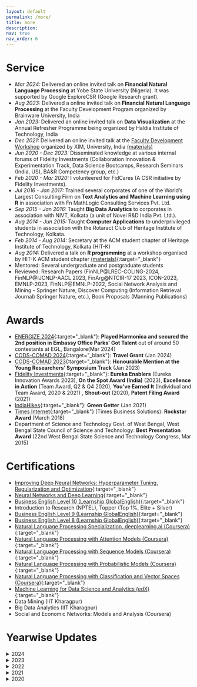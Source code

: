 ```yaml
---
layout: default
permalink: /more/
title: more
description: 
nav: true
nav_order: 6
---
```


# Service
  * *Mar 2024:* Delivered an online invited talk on **Financial Natural Language Processing** at Yobe State University (Nigeria). It was supported by Google ExploreCSR (Google Research grant).
  * *Aug 2023:* Delivered a online invited talk on **Financial Natural Language Processing** at the Faculty Development Program organized by Brainware University, India
  * *Jan 2023:* Delivered an online invited talk on **Data Visualization** at the Annual Refresher Programme being organized by Haldia Institute of Technology, India 
  * *Dec 2021:* Delivered an online invited talk at the <a href="https://scse.xim.edu.in/programs/faculty-development-program-on-application-of-data-science-and-analytics/" target="_blank">Faculty Development Workshop</a> organized by XIM, University, India <a href="https://github.com/sohomghosh/Data_Visualization_FDP" target="_blank">(materials)</a>
  * *Jun 2020 - Dec 2023:* Disseminated knowledge at various internal forums of Fidelity Investments (Collaboration Innovation & Experimentation Track, Data Science Bootcamps, Research Seminars (India, US), BA&R Competency group, etc.)
  * *Feb 2020 - Mar 2020:* I volunteered for FidCares (A CSR initiative by Fidelity Investments).
  * *Jul 2016 - Jan 2017:* Trained several corporates of one of the World’s Largest Consulting Firm on **Text Analytics and Machine Learning using R** in association with Fn MathLogic Consulting Services Pvt. Ltd.
  * *Sep 2015 - Jan 2016:* Taught **Big Data Analytics** to corporates in association with NIVT, Kolkata (a unit of Novel R&D India Pvt. Ltd.). 
  * *Aug 2014 - Jun 2015:* Taught **Computer Applications** to underprivileged students in association with the Rotaract Club of Heritage Institute of Technology, Kolkata.
  * *Feb 2014 - Aug 2014:* Secretary at the ACM student chapter of Heritage Institute of Technology, Kolkata (HIT-K)
  *  *Aug 2014:* Delivered a talk on **R programming** at a workshop organised by HIT-K ACM student chapter [(materials)](https://www.slideshare.net/sohomg/r-programming-basic-advanced){:target="_blank"}
  * Mentored: Several undergraduate and postgraduate students
  * Reviewed: Research Papers (FinNLP@LREC-COLING-2024, FinNLP@IJCNLP-AACL 2023, FinArg@NTCIR-17 2023, ICON-2023, EMNLP-2023, FinNLP@EMNLP-2022, Social Network Analysis and Mining - Springer Nature, Discover Computing (Information Retrieval Journal) Springer Nature, etc.), Book Proposals (Manning Publications)

# Awards
* [ENERGIZE 2024](https://www.embassyofficeparks.com/events/energizework/embassy-office-parks-got-talent/){:target="_blank"}: **Played Harmonica and secured the 2nd position in Embassy Office Parks' Got Talent** out of around 50 contestants at EGL, Bangalore(Mar 2024)
* [CODS-COMAD 2024](https://cods-comad.in/){:target="_blank"}: **Travel Grant** (Jan 2024)
* [CODS-COMAD 2023](https://cods-comad.in/2023/awards.php){:target="_blank"}: **Honourable Mention at the Young Researchers’ Symposium Track** (Jan 2023)
* [Fidelity Investments](https://www.fidelity.com/){:target="_blank"}: **Eureka Enablers** (Eureka Innovation Awards 2023), **On the Spot Award (India)** (2023), **Excellence in Action** (Team Award, Q2 & Q4 2020),  **You've Earned It** (Individual and Team Award, 2020 & 2021) , **Shout-out** (2020), **Patent Filing Award** (2021)
* [IndiaHikes](https://indiahikes.com/){:target="_blank"}: **Green Getter** (Jan 2021)
* [Times Internet](https://timesinternet.in/){:target="_blank"} (Times Business Solutions): **Rockstar Award** (March 2018)
* Department of Science and Technology Govt. of West Bengal, West Bengal State Council of Science and Technology: **Best Presentation Award** (22nd West Bengal State Science and Technology Congress, Mar 2015)

# Certifications
* [Improving Deep Neural Networks: Hyperparameter Tuning, Regularization and Optimization](https://www.coursera.org/account/accomplishments/verify/9366RC8ZNBAP){:target="_blank"}
* [Neural Networks and Deep Learning](https://www.coursera.org/account/accomplishments/verify/PKVYZ97PLCDG){:target="_blank"}
* [Business English Level 10 (Learnship GlobalEnglish)](https://drive.google.com/file/d/1jBsn0Ugco6W_uLZJP0LtfsoN6aALg05S/view?usp=sharing){:target="_blank"}
* Introduction to Research (NPTEL), Topper (Top 1%, Elite + Silver)
* [Business English Level 9 (Learnship GlobalEnglish)](https://drive.google.com/file/d/17sbCOT6GL2BR_2S0CK9NYg-6rSLLit3A/view){:target="_blank"}
* [Business English Level 8 (Learnship GlobalEnglish)](https://drive.google.com/file/d/1VMdU34_KTHIufIfSFyQriKg_8elFqxbg/view?usp=sharing){:target="_blank"}
* [Natural Language Processing Specialization, deeplearning.ai (Coursera)](https://www.coursera.org/account/accomplishments/specialization/certificate/LA8H4KG9HWJP){:target="_blank"}
* [Natural Language Processing with Attention Models (Coursera)](https://www.coursera.org/account/accomplishments/certificate/4R95DUBLTFUD){:target="_blank"}
* [Natural Language Processing with Sequence Models (Coursera)](https://www.coursera.org/account/accomplishments/certificate/WJ4JANLL23FY){:target="_blank"}
* [Natural Language Processing with Probabilistic Models (Coursera)](https://www.coursera.org/account/accomplishments/certificate/D5VQ5Q8QH2CS){:target="_blank"}
* [Natural Language Processing with Classification and Vector Spaces (Coursera)](https://coursera.org/share/832fb751524733c2c720193501866465){:target="_blank"}
* [Machine Learning for Data Science and Analytics (edX)](https://courses.edx.org/certificates/21624bef8e1649b7a471faabca2a17ee){:target="_blank"}
* Data Mining (IIT Kharagpur)
* Big Data Analytics (IIT Kharagpur)
* Social and Economic Networks: Models and Analysis (Coursera)

# Yearwise Updates
<details>
  <summary>2024</summary>
<ul>
 <li> Aug 2024: Served as a panelist at the launch event of Fidelity Writer's Premier League </li>
 <li> Jul 2024: My paper, "Demystifying Financial Texts Using Natural Language Processing" got accepted at CIKM-2024 <a href="https://yahootechpulse.easychair.org/publications/preprint_open/GqWf" target="_blank">(pre-print)</a>  </li>
 <li> Jul 2024: Our US patent (No. 12033162), "Automated analysis of customer interaction text to generate customer intent information and hierarchy of customer issues" got granted <a href="https://patents.google.com/patent/US12033162B2/en" target="_blank">(link)</a> </li>
 <li> Jun 2024: Completed 5 years working at Fidelity Investments </li>
 <li> Jun 2024: I am now a Kaggle Dataset Expert <a href="https://kaggle.com/sohomghosh/datasets" target="_blank">(link)</a> </li>
 <li> May 2024: Learnt swimming (basic level) from Nisha Millets Swimming Academy, Bengaluru </li>
 <li> May 2024: Ranked 26th in 10 km male category at Uru Night Run (Marathon) 2024. Complete it in 48 minutes. </li>
 <li> Apr 2024: Visited Kalimpong, Darjeeling, Mirik, and Mayapur ISKCON Temple</li>
 <li> Mar 2024: Played <a href="https://www.youtube.com/watch?v=FBsPGEmfPSw&ab_channel=SohomGhosh" target="_blank">harmonica</a> and secured the 2nd position out of around 50 contestants in "Embassy Office Parks' Got Talent" (<a href="https://www.embassyofficeparks.com/events/energizework/embassy-office-parks-got-talent/" target="_blank">ENERGIZE-2024</a>) at EGL, Bangalore.  </li>
 <li> Mar 2024: Our team, LIPI ranked 1st in the impact length prediction (French) ML-ESG-3 sub-task of FinNLP-KDF@LREC-COLING 2024. </li>
 <li> Mar 2024: Delivered an online invited talk on Financial Natural Language Processing at Yobe State University (Nigeria). It was supported by Google ExploreCSR (Google Research grant). </li>
 <li> Mar 2024: We have got a paper accepted in the Short Papers Track of The 2024 ACM Web Conference (theWebConf 2024, formerly known as International World Wide Web Conference, abbreviated as WWW), which will be held in Singapore, during 13-17 May, 2024.  This is my first A* publication. The paper is: 
"Generator-Guided Crowd Reaction Assessment".  <a href="https://arxiv.org/abs/2403.09702" target="_blank">(pre-print)</a> </li>
 <li> Feb 2024: Visited IISc Open Day 2024 & ISKCON Bengaluru. </li> 
 <li> Feb 2024: We have got a paper accepted in the 2024 Joint International Conference on Computational Linguistics, Language Resources and Evaluation (LREC-COLING 2024) which will be held in Torino, Italy, during 20-25 May, 2024.  The paper is: "IndicFinNLP: Financial Natural Language Processing for Indian Languages". <a href="https://aclanthology.org/2024.lrec-main.789.pdf" target="_blank">(pre-print)</a> </li>
  <li> Feb 2024: Played <a href="https://youtu.be/UPruXqzK8mQ?si=JOV-kDr-CCY-HOXQ" target="_blank">harmonica</a> at "Embassy Office Parks' Got Talent" event and got selected for the finals. </li>
  <li> Jan 2024: Received Eureka Enablers (Eureka Innovation Awards 2023) from Fidelity Investments </li>
  <li> Jan 2024: Received Student Travel Grant to attended CODS-COMAD 2024. Got mentored by Dr. Asuthosh Modi (IIT-K), Dr. Manas Gaur (UMBC), and Dr. Partha Talukdar (Google / IISc) during the PhD clinic sessions held in conjuction with CODS COMAD 2024. Student Travel Grant acceptance rate: 86/258. PhD clinic acceptance rate: 34/73. </li>
  <li> Jan 2024: Witnessed the first sunshine of the year from Uttari Betta (Huthridurga), Karnataka. </li>
</ul>
</details>
<details>
  <summary>2023</summary>
<ul>
  <li> Dec 2023: Presented 2 papers at FIRE. Visited Goa </li>
  <li> Dec 2023: Visited Mangalore, Sringeri, Udupi, and the northern part of Kerela </li>
  <li> Nov 2023: Attended Sidhant's wedding, explored Pune, Lonavala (Camped near Pawna Lake), Lohagad and Visapur Fort </li>
  <li> Nov 2023: I got selected to attend the ACM India PhD Clinic (colocated with Cods-Comad 2024) </li>
  <li> Nov 2023: I completed Everest Base Camp with Go-Kyo Trek</li>
  <li> Nov 2023: Our poster, "The Effect of Tweets on the Traded Volume of Crypto-Coins" got accepted for publication in <a href="https://bigdataieee.org/BigData2023/" target="_blank"> 2023 IEEE BigData </a> </li>
  <li> Nov 2023: Our paper, "The Mask One At a Time Framework for Detecting the Relationship between Financial Entities" got accepted for publication in <a href="http://fire.irsi.res.in/fire/2023/home" target="_blank">FIRE-2023</a> </li>
  <li> Nov 2023: Our paper, "Financial Argument Analysis in Bengali" got accepted for publication in <a href="http://fire.irsi.res.in/fire/2023/home" target="_blank">FIRE-2023</a> </li>
  <li> Oct 2023: Our paper, "A low resource framework for Multi-lingual ESG Impact Type Identification" got accepted for publication in <a href="https://sites.google.com/nlg.csie.ntu.edu.tw/finnlp2023/accepted-papers" target="_blank">FinNLP@IJCNLP-AACL 2023</a>. We achieved the 1st rank in Japanese & Chinese sub-tasks  </li>
  <li> Oct 2023: Our paper, "LIPI at the NTCIR-17 FinArg-1 Task: Using Pre-trained Language Models for Comprehending Financial Arguments" got accepted for publication in <a href="https://research.nii.ac.jp/ntcir/ntcir-17/index.html" target="_blank">NTCIR-17</a> </li>
  <li> Sep 2023: Ran 11.09 km in 59.26 minutes </li>
  <li> Aug 2023: My <a href="https://scholar.google.com/citations?user=7Jm4_McAAAAJ&hl=en" target="_blank"> Google Scholar </a> profile reached 100 citations. Miles to go! </li>
  <li> Aug 2023: Our paper, <a href="https://www.sciencedirect.com/science/article/pii/S2772569323001457" target="_blank"> Recent Trends in Financial Natural Language Processing Research </a> got accepted for publication in <a href="https://www.sciencedirect.com/journal/science-talks" target="_blank">Science Talks (Elsevier Journal)</a> </li>
  <li> Aug 2023: Received two <em>"You've Earned It Team (India)"</em> awards from Fidelity Investments</li>
  <li> Aug 2023: Completed Makalidurga Trek, Karnataka, India </li>
  <li> Aug 2023: Reviewed research paper for EMNLP-2023 </li>
  <li> Aug 2023: Delivered an invited talk on "Financial Natural Language Processing" at the Faculty Development Progam organized by Brainware University </li>
  <li> Aug 2023: Our team, LIPI ranked second in the <a href="https://sites.google.com/nlg.csie.ntu.edu.tw/finarg-1/task-definition" target="_blank">Financial Argument Relation Identification (English) sub-task</a> of the <a href="https://research.nii.ac.jp/ntcir/ntcir-17/index.html" target="_blank">17th NTCIR</a>! </li>
  <li> Aug 2023: Attended team dinner at Bangalore.</li>
  <li> Aug 2023: Our paper, <a href="https://link.springer.com/article/10.1007/s42979-023-02134-z" target="_blank"> Learning to Rank Hypernyms of Financial Terms Using Semantic Textual Similarity </a>a got accepted for publication in Springer Nature Computer Science Journal</li>
  <li> Jul 2023: Visited  Besant Nagar Beach & Guindy Snake park in Chennai, India</li>
  <li> Jul 2023: Presented our work on <a href="https://www.businesstoday.in/opinion/columns/story/voice-of-the-customer-changing-possibilities-with-ai-335236-2022-05-26" target="_blank">Voice of Customers</a> at FidVantage-2023, Chennai, India.</li>
  <li> Jun 2023: Our paper, "Detecting Issues Related to Environmental, Social, and Corporate Governance using SEC-BERT" got accepted at the <a href="https://scrs.in/conference/icdsa23/" target="_blank">4<sup>th</sup> International Conference on Data Science and Applications (ICDSA-2023)</a>, Jaipur, India  (acceptance rate: 15%). </li>
  <li> Jun 2023: Completed 7 years of professional experience. This includes 4 years at Fidelity. </li>
  <li> Jun 2023: Attended team lunch at Bangalore.</li>
  <li> May 2023: Received On the Spot (India) award from Fidelity Investments. </li>
  <li> Apr 2023: Travelled to Bankura and attended Devanjan's wedding.</li>
  <li> Apr 2023: Successfully cleared PhD coursework exams at Jadavpur University. </li>
  <li> Mar 2023: Attended a satsang at Bangalore.</li>
  <li> Feb 2023: Visited Jamsedpur (attended a friend's wedding), Barrackpore (lunch with cousins), Shifted to Bangalore, <a href="https://youtu.be/6OzKDqK8-rg">Played harmonica</a> at an event organised by Fidelity Investments.</li>
  <li> Jan 2023: Attended Saraswati Puja, Sur (Harmonica group) annual picnic and recorded a <a href="https://youtu.be/B5rWsaj3lZU" target="_blank">music video</a> with Devanjan! </li>
  <li> Jan 2023: Delivered an invited talk on Data Visualization at the Annual Refresher Programme being organized by Haldia Institute of Technology, India </li>
  <li> Jan 2023: Travelled to Bangalore. Met school friends & colleagues. </li>
  <li> Jan 2023: Met school & college buddies, trekmates and eminent personalities in the field of NLP & Data science at Bombay.</li>
  <li> Jan 2023: Presented two research papers at <a href="https://cods-comad.in/2023/" target="_blank">CODS-COMAD 2023</a>, IIT-Bombay, India. Received <a href="https://cods-comad.in/2023/awards.php" target="_blank">honourable mention</a> in the YRS track. Explored Bombay.</li>
  <li> Jan 2023: Promoted to the post of <b>Senior Data Scientist at Fidelity Investments</b>. </li>
</ul>
</details>

<details>
  <summary>2022</summary>
<ul>
  <li> Dec 2022: Caught up with HIT-K buddies & attended JC's wedding. </li>
  <li> Dec 2022: Attending EMNLP-2022 virtually. </li>
  <li> Nov 2022: Visited Andaman Islands and did <a href="https://www.youtube.com/watch?v=M0TcOC-yqcE&ab_channel=SohomGhosh" target="_blank">scuba diving</a>, <a href="https://www.youtube.com/watch?v=XwBKcoEjKjA&ab_channel=SohomGhosh" target="_blank">snorkeling</a> and kayaking there. </li>
  <li> Nov 2022: Our papers, "FLUEnT: Financial Language Understandability Enhancement Toolkit" and "Using Natural Language Processing to Enhance Understandability of Financial Texts" got accepted at  <a href="https://cods-comad.in/" target="_blank">6<sup>th</sup> Joint International Conference on Data Science & Management of Data (10<sup>th</sup> ACM IKDD CODS and 28<sup>th</sup> COMAD)</a>, Mumbai, India.  <a href="https://easychair.org/publications/preprint/cWW5" target="_blank">(pre-print)</a>  <a href="https://easychair.org/publications/preprint/Ldxz" target="_blank">(pre-print)</a></li>
  <li> Oct 2022: Celebrated Durga Puja, Diwali and Jagadhatri puja. Played harmonica at a cultural programme. </li>
  <li> Oct 2022: Our paper, "Evaluating Impact of Social Media Posts by Executives on Stock Prices" got accepted at the <a href="http://fire.irsi.res.in/fire/2022/home/" target="_blank">14<sup>th</sup> meeting of Forum for Information Retrieval Evaluation (FIRE-2022)</a>, Kolkata, India.  <a href="https://arxiv.org/abs/2211.01287" target="_blank">(pre-print)</a> </li>
  <li> Oct 2022: Our paper, "LIPI at the FinNLP-2022 ERAI Task: Ensembling Sentence Transformers for Assessing Maximum Possible Profit and Loss from Online Financial Posts" got accepted at <a href="https://sites.google.com/nlg.csie.ntu.edu.tw/finnlp-2022-emnlp/home" target="_blank">Workshop on Financial Technology and Natural Language Processing</a> (collocated with <a href="https://2022.emnlp.org/" target="_blank">EMNLP 2022</a>), Abu Dhabi, UAE.</li>
  <li> Sep 2022: We are hiring. Our <a href="https://www.youtube.com/watch?v=tLSIkB4C8R4&ab_channel=FidelityJobs" target="_blank">culture</a>. Application <a href="https://india.fidelity.com/careers/" target="_blank">link</a>. </li>
  <li> Aug 2022: Received a  "Thank You" note from Fidelity for contributing towards learning & development of the associates.</li>
  <li> Aug 2022: My two cents on how AI can be leveraged for simplifying Financial Knowledge - <a href="https://www.analyticsinsight.net/leveraging-artificial-intelligence-to-simplify-financial-knowledge/" target="_blank">Analytics Insight</a></li>
  <li> Jul 2022: Our paper, <a href="https://doi.org/10.3389/frai.2022.868085" target="_blank">Dichotomic Pattern Mining Integrated With Constraint Reasoning for Digital Behavior Analysis</a> got published in Frontiers in Artificial Intelligence Journal. </li>
  <li> Jun 2022: Our paper, <a href="https://mx.nthu.edu.tw/~chungchichen/FinNLP2022_IJCAI/14.pdf" target="_blank">Ranking Environment, Social And Governance Related Concepts And Assessing Sustainability Aspect Of Financial Texts</a> got accepted at the <a href="https://sites.google.com/nlg.csie.ntu.edu.tw/finnlp-2022/home" target="_blank">Fourth workshop on Financial Technology and Natural Language Processing</a> (collocated with <a href="https://ijcai-22.org/" target="_blank">IJCAI-ECAI 2022</a>), Vienna, Austria</li>
  <li> Jun 2022: Virtually presenting 2 research papers (<a href="http://www.lrec-conf.org/proceedings/lrec2022/workshops/FNP/pdf/2022.fnp-1.1.pdf"  target="_blank"> paper1</a>, <a href="http://www.lrec-conf.org/proceedings/lrec2022/workshops/FNP/pdf/2022.fnp-1.21.pdf"  target="_blank"> paper2</a>) at the FNP worksop of <a href="https://lrec2022.lrec-conf.org/en/" target="_blank">LREC 2022</a>, Marseille. France </li>
  <li> Jun 2022: Presenting our <a href="http://research.nii.ac.jp/ntcir/workshop/OnlineProceedings16/pdf/ntcir/02-NTCIR16-FINNUM-GhoshS.pdf" target="_blank">research paper</a> at NTCIR-16, Tokyo, Japan (online)</li>
  <li> May 2022: Played harmonica at our Rabindra Jayanti Celebration <a href="https://www.youtube.com/watch?v=RT1IpespRB8" target="_blank">(YouTube link)</a> </li>
  <li> May 2022: Trekked to Goechala (Altitude: 15,100 ft) </li>
  <li> May 2022: Our paper, "FinRAD: Financial Readability Assessment Dataset - 13,000+ Definitions of Financial Terms for Measuring Readability" got accepted at Financial Narrative Processing workshop (colocated with LREC-2022) </li>
  <li> Apr 2022: Played harmonica at the 'Surer Jhorna' event organized by Reeds & Rhythm (Harmonica Group), Birla Academy, Kolkata <a href="https://www.youtube.com/watch?v=BipgClUWxyI" target="_blank">(YouTube link)</a> </li>
  <li> Apr 2022: Our paper, "Detecting context-based in-claim numerals in Financial Earnings Conference Calls" got accepted for publication in International Journal of Information Technology (Springer)</li>
  <li> Apr 2022: Our paper, <a href="https://www.sciencedirect.com/science/article/pii/S2665963822000367" target="_blank">"FiNCAT-2: An enhanced Financial Numeral Claim Analysis Tool"</a> got accepted for publication in Software Impacts Journal (Elsevier) </li>
  <li> Apr 2022: New achivement: Ran 5.04 km in 22 mins 02 secs</li>
  <li> Mar 2022: Celebrated Holi, visited hadicraft and book fairs, attended social functions (wedding, music concert), jammed with friends <a href="https://www.youtube.com/watch?v=1mKLqRxTIao" target="_blank">(link)</a> </li>
  <li> Mar 2022: Our paper <a href="https://arxiv.org/abs/2202.00631" target="_blank">FiNCAT: Financial Numeral Claim Analysis Tool"</a> got accepted at <a href="https://sites.google.com/nlg.csie.ntu.edu.tw/finweb2022/accepted-papers" target="_blank">FinWeb</a> (collocated with <a href="https://www2022.thewebconf.org/" target="_blank">ACM-The Web Conference-2022</a>) <a href="https://arxiv.org/abs/2202.00631" target="_blank">(pre-print)</a> <a href="https://github.com/sohomghosh/FiNCAT_Financial_Numeral_Claim_Analysis_Tool" target="_blank">(code)</a> <a href="https://huggingface.co/spaces/sohomghosh/FiNCAT_Financial_Numeral_Claim_Analysis_Tool" target="_blank">(demo)</a> </li>
  <li> Feb 2022: Filed our US patent, "Systems and Methods for Measuring Impact of Online Search Queries on User Actions", Application Number: 17/668976 </li>
 </ul>
 </details>

<details>
  <summary>2021</summary>
<ul>
    <li> Dec 2021: I presented at the <a href="https://scse.xim.edu.in/programs/faculty-development-program-on-application-of-data-science-and-analytics/" target="_blank">Faculty Development Workshop</a> organized by XIM, University, India <a href="https://github.com/sohomghosh/Data_Visualization_FDP" target="_blank">(materials)</a> </li>
    <li> Dec 2021: I am a top 6% Chinese learner on Duolingo for the year 2021 </li>
    <li> Dec 2021: Received "You've Earned It Individual" Award from Fidelity for collaborating with teammates which resulted in 5 research publications in the year 2021 </li>
    <li> Nov 2021: Our demonstration paper, "FinRead: : A Transfer Learning Based Tool to Assess Readability of Definitions of Financial Terms" got accepted at <a href="http://icon2021.nits.ac.in/coloc_events.html" target="_blank">ICON-2021</a> </li>
    <li> Nov 2021: Filed our US patent, "Automated Analysis of Customer Interaction Text to Generate Customer Intent Information and Hierarchy of Customer Issues", Application Number: 17/500614 </li>
    <li> Nov 2021: Presented our paper, "Using Natural Language Processing to Understand Reasons and Motivators Behind Customer Calls in Financial Domain" at ICCMDE <a href="https://arxiv.org/abs/2110.09094" target="_blank">[pre-print]</a> </li>
    <li> Nov 2021: Completed certification on <a href="https://www.coursera.org/account/accomplishments/verify/9366RC8ZNBAP" target="_blank"> Improving Deep Neural Networks: Hyperparameter Tuning, Regularization and Optimization</a> (Coursera)</li>
    <li> Oct 2021: Visited Bankura, Biharinath and nearby places in West Bengal, India </li> 
    <li> Sep 2021: Achieved my dream of running 5 km within 25 minutes </li>
    <li> Sep 2021: Presented our paper, "Data Driven Content Creation using Statistical and Natural Language Processing Techniques for Financial Domain" at <a href="http://wp.lancs.ac.uk/cfie/" target="_blank">The 3<sup>rd</sup> Financial Narrative Processing Workshop (FNP 2021)</a> <a href="https://arxiv.org/abs/2109.02935" target="_blank">[pre-print]</a> <a href="https://www.youtube.com/watch?v=onbh7IIgqsE" target="_blank">[video]</a> </li>
    <li> Sep 2021: Jammed with school friends and released a <a href="https://www.youtube.com/watch?v=9HWbp-4xtYc" target="_blank">video</a> where I played Cajon. </li>
    <li> Sep 2021: Completed certification on <a href="https://www.coursera.org/account/accomplishments/verify/PKVYZ97PLCDG" target="_blank"> Neural Networks and Deep Learning</a> (Coursera) </li>
    <li> Aug 2021: Presented our research paper "Term Expansion and FinBERT fine-tuning for Hypernym and Synonym Ranking of Financial Terms" at FinNLP@IJCAI-2021 <a href="https://youtu.be/GGwNXKH6xAQ" target="_blank">[video]</a> </li>
    <li> Aug 2021: Received "You've Earned It Individual" Award from Fidelity for demonstrating thought leadership in terms of learning, self-development, publications and patent applications </li>
    <li> Aug 2021: Attended KDD 2021 </li>
    <li> Jul 2021: Our research paper "Term Expansion and FinBERT fine-tuning for Hypernym and Synonym Ranking of Financial Terms" got accepted at <a href="https://sites.google.com/nlg.csie.ntu.edu.tw/finnlp2021/accepted-papers" target="_blank">FinNLP'21 (FinSim-3)</a> (collocated with <a href="https://ijcai-21.org/" target="_blank">IJCAI-21</a>) <a href="https://arxiv.org/abs/2107.13764" target="_blank">[pre-print]</a> </li>
    <li> May 2021: Presented our research paper <a href="https://link.springer.com/chapter/10.1007/978-3-030-75015-2_11" target="_blank">Using Transformer Based Ensemble Learning to Classify Scientific Articles</a> at PAKDD'21-SDPRA </li>
    <li> May 2021: Released the first <a href="https://youtu.be/tjUUW3k_6Dk" target="_blank">video </a> prepared by 3 Musketeers on the eve of Rabindra Jayanti 2021 </li>
    <li> Apr 2021: Started to enhance my culinary skills </li>
    <li> Apr 2021: Re-started playing soccer. </li>
    <li> Mar 2021: Started learning how to play Cajon </li>
    <li> Feb 2021: Paper accepted at <a href="https://sdpra-2021.github.io/website/" target="_blank">SDPRA 2021</a> (workshop of PAKDD 2021) </li>
    <li> Feb 2021: Completed certification on <a href="https://drive.google.com/file/d/1jBsn0Ugco6W_uLZJP0LtfsoN6aALg05S/view?usp=sharing" target="_blank"> Business English</a> Level 10 (Highest Level) (<a href="https://www.learnship.com/en/" target="_blank">Learnship GlobalEnglish</a>) </li>
    <li> Feb 2021: Received CKSI Excellence In Action - Q4 2020 (Team Award) from Fidelity for mining reasons behind high call volumes using NLP </li>
    <li> Jan 2021: Played Tabla at an online cultural event organised by Personal Investment wing of Fidelity </li>
    <li> Jan 2021: Trekked to Sandakphu & Phalut (India/Nepal). Received Green Getter certificate from IndiaHikes for demonstrating exemplary service towards keeping the fragile mountains clean and green </li>
    <li> Jan 2021: Completed the course <a href="https://onlinecourses.nptel.ac.in/noc19_ge21/preview" target="_blank">Introduction to Research</a> from <a href="https://nptel.ac.in/noc/" target="_blank">NPTEL</a>. Badge: Topper (Top 1%, Elite + Silver) </li>
    <li> Jan 2021: Got promoted to the post of Data Scientist at Fidelity </li>
    <li> Jan 2021: Completed certification on <a href="https://drive.google.com/file/d/17sbCOT6GL2BR_2S0CK9NYg-6rSLLit3A/view" target="_blank"> Business English</a> Level 9 (<a href="https://www.learnship.com/en/" target="_blank">Learnship GlobalEnglish</a>) </li>
    <li> Jan 2021: Re-started taking lessons on Harmonica </li>
   </ul>
  </details>
  
<details>
  <summary>2020</summary>
 <ul>
    <li> Dec 2020: Explored few rural areas of West Bengal. Re-started taking Tabla lessons. Recoreded few music videos. Attended a workshop on Bengali Drama and a Folk Music (Baul) concert </li>
    <li> Nov 2020: Completed certification on <a href="https://drive.google.com/file/d/1VMdU34_KTHIufIfSFyQriKg_8elFqxbg/view?usp=sharing" target="_blank"> Business English</a> Level 8 (<a href="https://www.learnship.com/en/" target="_blank">Learnship GlobalEnglish</a>) </li>
    <li> Oct 2020: Submitted our work on text summarization to Fidelity's internal review team (a necessary step before filing it as a patent) </li>
    <li> Oct 2020: Moved to my hometown Barddhaman, West Bengal, India. Started living with my parents. Enjoying the vibes of the festive season while working from home </li>
    <li> Oct 2020: Our research work on retrieving the most related question for a given search query has been accepted as a full paper in <a href="http://mlnlp.net/"  target="_blank">MLNLP'20, China</a> (Workshop of ACM Conference ACAI'20) </li>
    <li> Sep 2020: Completed <a href="https://www.coursera.org/account/accomplishments/specialization/certificate/LA8H4KG9HWJP" target="_blank">Natural Language Processing Specialization</a> offered by deeplearning.ai (Coursera) </li>
    <li> Sep 2020: Completed certification on <a href="https://www.coursera.org/account/accomplishments/certificate/4R95DUBLTFUD" target="_blank"> Natural Language Processing with Attention Models</a> (Coursera) </li>
    <li> Sep 2020: Completed certification on <a href="https://www.coursera.org/account/accomplishments/certificate/WJ4JANLL23FY" target="_blank">Natural Language Processing with Sequence Models</a> (Coursera) </li>
    <li> Sep 2020: Completed certification on <a href="https://www.coursera.org/account/accomplishments/certificate/D5VQ5Q8QH2CS" target="_blank">Natural Language Processing with Probabilistic Models</a> (Coursera) </li>
    <li> Aug 2020: Attended <a href="https://www.kdd.org/kdd2020/" target="_blank">KDD 2020</a> </li>
    <li> Aug 2020: Completed certification on <a href="https://www.coursera.org/account/accomplishments/certificate/MEGC5CUXA5JX" target="_blank"> Natural Language Processing with Classification and Vector Spaces</a> (Coursera) </li>
    <li> Aug 2020: Book titled, <a href="https://www.packtpub.com/in/data/the-natural-language-processing-workshop-second-edition" target="_blank">The Natural Language Processing Workshop</a> got published by Packt Publishing </li>
    <li> Jul 2020: Received "Excellence In Action (Team) Award" from Fidelity Investments </li>
    <li> Jun 2020: Participated in Fidelity HealthifyMe Challenge 2020. Maintained streak for 42 days. Ranked 56 (All India). </li>
    <li> May 2020: Authored and released a set of poems in Bengali on <a href="https://www.youtube.com/playlist?list=PLWVXvBh2xmj_CVGr_XFmvcX69LzdsxVNe" target="_blank">YouTube</a> </li>
    <li> May 2020: Played <a href="https://youtu.be/ajFlw7rnfkI"  target="_blank">Harmonica </a> at the launch event of PI Fun Friday (Fidelity Investments) </li>
    <li> May 2020: Received "You've Earned It Team (India) Award" from Fidelity Investments </li>
    <li> May 2020: Paper titled, <a href="https://doi.org/10.1007/s41870-020-00473-1" target="_blank">Identifying click baits using various machine learning and deep learning techniques</a> got published in International Journal of Information Technology, Springer </li>
    <li> Feb 2020: Visited Hampi (UNESCO World Heritage Site) along with my family </li>
    <li> Jan 2020: Collaborated with team Symphony and played <a href="https://www.youtube.com/watch?v=6pQG9bb1QaM" target="_blank"> Harmonica </a> at the BA&R (Fidelity Investments) team's offsite </li>
 </ul>
</details>

